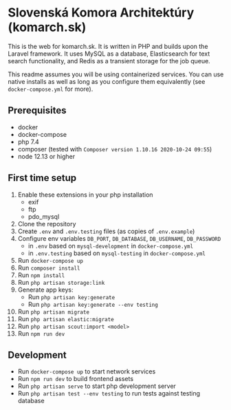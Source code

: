 # Slovenská Komora Architektúry (komarch.sk)

This is the web for komarch.sk. It is written in PHP and builds upon the Laravel
framework. It uses MySQL as a database, Elasticsearch for text search
functionality, and Redis as a transient storage for the job queue.

This readme assumes you will be using containerized services. You can use native
installs as well as long as you configure them equivalently (see
`docker-compose.yml` for more).

## Prerequisites

- docker
- docker-compose
- php 7.4
- composer (tested with `Composer version 1.10.16 2020-10-24 09:55`)
- node 12.13 or higher

## First time setup

1. Enable these extensions in your php installation
    - exif
    - ftp
    - pdo_mysql
1. Clone the repository
1. Create `.env` and `.env.testing` files (as copies of `.env.example`)
1. Configure env variables `DB_PORT`, `DB_DATABASE`, `DB_USERNAME`, `DB_PASSWORD`
    - in `.env` based on `mysql-development` in `docker-compose.yml`
    - in `.env.testing` based on `mysql-testing` in `docker-compose.yml`
1. Run `docker-compose up`
1. Run `composer install`
1. Run `npm install`
1. Run `php artisan storage:link`
1. Generate app keys:
    - Run `php artisan key:generate`
    - Run `php artisan key:generate --env testing`
1. Run `php artisan migrate`
1. Run `php artisan elastic:migrate`
1. Run `php artisan scout:import <model>`
1. Run `npm run dev`

## Development

- Run `docker-compose up` to start network services
- Run `npm run dev` to build frontend assets
- Run `php artisan serve` to start php development server
- Run `php artisan test --env testing` to run tests against testing database
